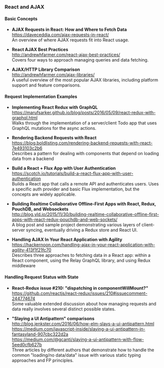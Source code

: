 ### React and AJAX

#### Basic Concepts

- **AJAX Requests in React: How and Where to Fetch Data**  
  https://daveceddia.com/ajax-requests-in-react/  
  An overview of where AJAX requests fit into React usage.

- **React AJAX Best Practices**  
  http://andrewhfarmer.com/react-ajax-best-practices/  
  Covers four ways to approach managing queries and data fetching.

- **AJAX/HTTP Library Comparison**  
  http://andrewhfarmer.com/ajax-libraries/  
  A useful overview of the most popular AJAX libraries, including platform support and feature comparisons.
  

#### Request Implementation Examples
  
- **Implementing React Redux with GraphQL**  
  https://marufsarker.github.io/blog/posts/2016/05/09/react-redux-with-graphql.html  
  Walks through the implementation of a server/client Todo app that uses GraphQL mutations for the async actions.
  
- **Rendering Backend Requests with React**  
  https://blog.boldlisting.com/rendering-backend-requests-with-react-7e493103c2b6  
  Describes a pattern for dealing with components that depend on loading data from a backend
  
- **Build a React + Flux App with User Authentication**  
  https://scotch.io/tutorials/build-a-react-flux-app-with-user-authentication  
  Builds a React app that calls a remote API and authenticates users.  Uses a specific auth provider and basic Flux implementation, but the concepts are widely applicable.
  
- **Building Realtime Collaborative Offline-First Apps with React, Redux, PouchDB, and Websockets**  
  http://blog.yld.io/2015/11/30/building-realtime-collaborative-offline-first-apps-with-react-redux-pouchdb-and-web-sockets/  
  A blog post and sample project demonstrating various layers of client-server syncing, eventually driving a Redux store and React UI.
  
- **Handling AJAX In Your React Application with Agility**  
  https://hackernoon.com/handling-ajax-in-your-react-application-with-agility-413f1f21fc70  
  Describes three approaches to fetching data in a React app: within a React component, using the Relay GraphQL library, and using Redux middleware
  

#### Handling Request Status with State

- **React-Redux issue #210: "dispatching in componentWillMount?"**  
  https://github.com/reactjs/react-redux/issues/210#issuecomment-244774674  
  Some valuable extended discussion about how managing requests and data really involves several distinct possible states.

- **"Slaying a UI Antipattern" comparisons**  
  http://blog.jenkster.com/2016/06/how-elm-slays-a-ui-antipattern.html  
  https://medium.com/javascript-inside/slaying-a-ui-antipattern-in-fantasyland-907cbc322d2a  
  https://medium.com/@gcanti/slaying-a-ui-antipattern-with-flow-5eed0cfb627b  
  Three articles by different authors that demonstrate how to handle the common "loading/no data/data" issue with various static typing approaches and FP principles.
  